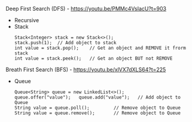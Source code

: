 Deep First Search (DFS) - https://youtu.be/PMMc4VsIacU?t=903
  + Recursive
  + Stack
    ```
    Stack<Integer> stack = new Stack<>();
    stack.push(1);  // Add object to stack
    int value = stack.pop();    // Get an object and REMOVE it frorm stack
    int value = stack.peek();   // Get an object BUT not REMOVE
    ```    
Breath First Search (BFS) - https://youtu.be/xlVX7dXLS64?t=225
  - Queue
    ```
    Queue<String> queue = new LinkedList<>();
    queue.offer("value");   queue.add("value");   // Add object to Queue
    String value = queue.poll();         // Remove object to Queue  
    String value = queue.remove();       // Remove object to Queue
    ```
  

